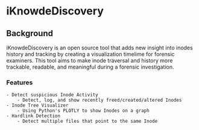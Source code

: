 # iKnowdeDiscovery
 

## Background

iKnowdeDiscovery is an open source tool that adds new insight into inodes history and tracking by creating a visualization timelime for forensic examiners. This tool aims to make inode traversal and history more trackable, readable, and meaningful during a forensic investigation.


### Features

	- Detect suspicious Inode Activity
		- Detect, log, and show recently freed/created/altered Inodes
	- Inode Tree Visualizer
		- Using Python's PLOTLY to show Inodes on a graph
	- Hardlink Detection
		- Detect multiple files that point to the same Inode

